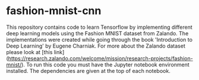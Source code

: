 # fashion-mnist-cnn

This repository contains code to learn Tensorflow by implementing different deep learning models using the Fashion MNIST dataset from Zalando. The implementations were created while going through the book 'Introduction to Deep Learning' by Eugene Charniak. For more about the Zalando dataset please look at [this link] (https://research.zalando.com/welcome/mission/research-projects/fashion-mnist/). To run this code you must have the Jupyter notebook environment installed. The dependencies are given at the top of each notebook. 


